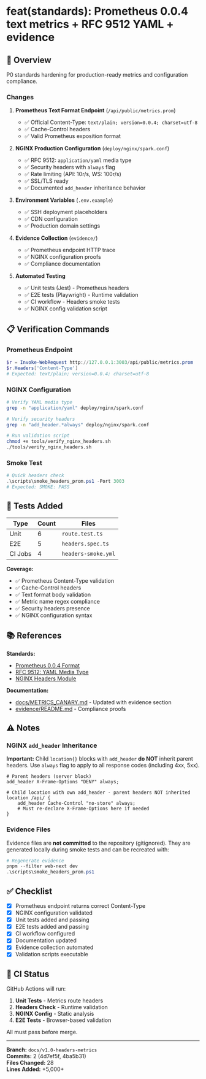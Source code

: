 # feat(standards): Prometheus 0.0.4 text metrics + RFC 9512 YAML + evidence

## 🎯 Overview

P0 standards hardening for production-ready metrics and configuration compliance.

### Changes

1. **Prometheus Text Format Endpoint** (`/api/public/metrics.prom`)
   - ✅ Official Content-Type: `text/plain; version=0.0.4; charset=utf-8`
   - ✅ Cache-Control headers
   - ✅ Valid Prometheus exposition format

2. **NGINX Production Configuration** (`deploy/nginx/spark.conf`)
   - ✅ RFC 9512: `application/yaml` media type
   - ✅ Security headers with `always` flag
   - ✅ Rate limiting (API: 10r/s, WS: 100r/s)
   - ✅ SSL/TLS ready
   - ✅ Documented `add_header` inheritance behavior

3. **Environment Variables** (`.env.example`)
   - ✅ SSH deployment placeholders
   - ✅ CDN configuration
   - ✅ Production domain settings

4. **Evidence Collection** (`evidence/`)
   - ✅ Prometheus endpoint HTTP trace
   - ✅ NGINX configuration proofs
   - ✅ Compliance documentation

5. **Automated Testing**
   - ✅ Unit tests (Jest) - Prometheus headers
   - ✅ E2E tests (Playwright) - Runtime validation
   - ✅ CI workflow - Headers smoke tests
   - ✅ NGINX config validation script

## 📋 Verification Commands

### Prometheus Endpoint
```powershell
$r = Invoke-WebRequest http://127.0.0.1:3003/api/public/metrics.prom
$r.Headers['Content-Type']
# Expected: text/plain; version=0.0.4; charset=utf-8
```

### NGINX Configuration
```bash
# Verify YAML media type
grep -n "application/yaml" deploy/nginx/spark.conf

# Verify security headers
grep -n "add_header.*always" deploy/nginx/spark.conf

# Run validation script
chmod +x tools/verify_nginx_headers.sh
./tools/verify_nginx_headers.sh
```

### Smoke Test
```powershell
# Quick headers check
.\scripts\smoke_headers_prom.ps1 -Port 3003
# Expected: SMOKE: PASS
```

## 🧪 Tests Added

| Type | Count | Files |
|------|-------|-------|
| Unit | 6 | `route.test.ts` |
| E2E | 5 | `headers.spec.ts` |
| CI Jobs | 4 | `headers-smoke.yml` |

**Coverage:**
- ✅ Prometheus Content-Type validation
- ✅ Cache-Control headers
- ✅ Text format body validation
- ✅ Metric name regex compliance
- ✅ Security headers presence
- ✅ NGINX configuration syntax

## 📚 References

**Standards:**
- [Prometheus 0.0.4 Format](https://chromium.googlesource.com/external/github.com/prometheus/common/+/refs/tags/v0.63.0/expfmt/expfmt.go)
- [RFC 9512: YAML Media Type](https://www.rfc-editor.org/rfc/rfc9512.html)
- [NGINX Headers Module](https://nginx.org/en/docs/http/ngx_http_headers_module.html)

**Documentation:**
- [docs/METRICS_CANARY.md](docs/METRICS_CANARY.md) - Updated with evidence section
- [evidence/README.md](evidence/README.md) - Compliance proofs

## ⚠️ Notes

### NGINX `add_header` Inheritance

**Important:** Child `location{}` blocks with `add_header` **do NOT** inherit parent headers. Use `always` flag to apply to all response codes (including 4xx, 5xx).

```nginx
# Parent headers (server block)
add_header X-Frame-Options "DENY" always;

# Child location with own add_header - parent headers NOT inherited
location /api/ {
    add_header Cache-Control "no-store" always;
    # Must re-declare X-Frame-Options here if needed
}
```

### Evidence Files

Evidence files are **not committed** to the repository (gitignored). They are generated locally during smoke tests and can be recreated with:

```powershell
# Regenerate evidence
pnpm --filter web-next dev
.\scripts\smoke_headers_prom.ps1
```

## ✅ Checklist

- [x] Prometheus endpoint returns correct Content-Type
- [x] NGINX configuration validated
- [x] Unit tests added and passing
- [x] E2E tests added and passing
- [x] CI workflow configured
- [x] Documentation updated
- [x] Evidence collection automated
- [x] Validation scripts executable

## 🔄 CI Status

GitHub Actions will run:
1. **Unit Tests** - Metrics route headers
2. **Headers Check** - Runtime validation
3. **NGINX Config** - Static analysis
4. **E2E Tests** - Browser-based validation

All must pass before merge.

---

**Branch:** `docs/v1.0-headers-metrics`  
**Commits:** 2 (4d7ef5f, 4ba5b31)  
**Files Changed:** 28  
**Lines Added:** +5,000+

